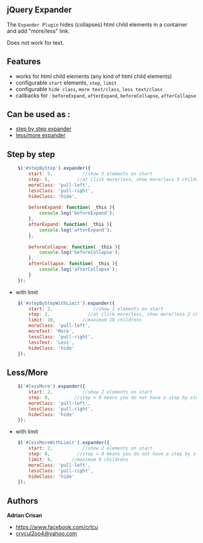 jQuery Expander
----------------
The `Expander Plugin` hides (collapses) html child elements in a container and add "more/less" link.

Does not work for text.

Features
----------------
*   works for html child elements (any kind of html child elements)
*   configurable `start` elements, `step`, `limit` 
*   configurable `hide class`, `more text/class`, `less text/class`
*   callbacks for : `beforeExpand`, `afterExpand`, `beforeCollapse`, `afterCollapse`
  
Can be used as :
----------------
*   <a href="#step-by-step">step by step expander</a>
*   <a href="#lessmore">less/more expander</a>

Step by step
----------------
```javascript
    $('#stepByStep').expander({
        start: 5,           //show 5 elements on start
		step: 5,          //at click more/less, show more/less 5 childrens
        moreClass: 'pull-left',
        lessClass: 'pull-right',
        hideClass: 'hide',
        
        beforeExpand: function( _this ){
            console.log('beforeExpand');
        },
        afterExpand: function( _this ){
            console.log('afterExpand');
        },
        
        beforeCollapse: function( _this ){
            console.log('beforeCollapse');
        },
        afterCollapse: function( _this ){
            console.log('afterCollapse');
        }
    });
```

*   with limit

```javascript
    $('#stepByStepWithLimit').expander({
        start: 2,               //show 2 elements on start
    	step: 2,              //at click more/less, show more/less 2 childrens
        limit: 10,          //maximum 10 childrens
        moreClass: 'pull-left',
        moreText: 'More',
        lessClass: 'pull-right',
        lessText: 'Less', 
        hideClass: 'hide'
    });
```
  
Less/More
----------------
```javascript
    $('#lessMore').expander({
        start: 2,           //show 2 elements on start
    	step: 0,         //step < 0 means you do not have a step by step expander
        moreClass: 'pull-left',
        lessClass: 'pull-right',
        hideClass: 'hide'
    });  
```

*   with limit

```javascript
    $('#lessMoreWithLimit').expander({
        start: 2,           //show 2 elements on start
    	step: 0,          //step < 0 means you do not have a step by step expander,
        limit: 8,       //maximum 8 childrens
        moreClass: 'pull-left',
        lessClass: 'pull-right',
        hideClass: 'hide'
    });
```

Authors
----------------
<b>Adrian Crisan</b>
*   https://www.facebook.com/crlcu
*   crycul2oo4@yahoo.com